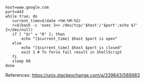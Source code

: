 
 ```
host=www.google.com
port=443
while true; do
    current_time=$(date +%H:%M:%S) 
    r=$(bash -c 'exec 3<> /dev/tcp/'$host'/'$port';echo $?' 2>/dev/null)
    if [ "$r" = "0" ]; then
        echo "[$current_time] $host $port is open"
    else
        echo "[$current_time] $host $port is closed"
        exit 1 # To force fail result in ShellScript
    fi
    sleep 60
done
```
References:
https://unix.stackexchange.com/a/339643/588983

